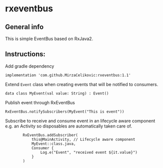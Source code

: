 # rxeventbus

## General info
This is simple EventBus based on RxJava2.
	
## Instructions:

Add gradle dependency

```
implementation 'com.github.MirzaCelikovic:rxeventbus:1.1'
```

Extend `Event` class when creating events that will be notified to consumers.

```
data class MyEvent(val value: String) : Event()
```

Publish event through RxEventBus
```
RxEventBus.notifySubscribers(MyEvent("This is event"))
```

Subscribe to receive and consume event in an lifecycle aware component e.g. an Activity so disposables are automatically taken care of.
```
        RxEventBus.addSubscriber(
            this@MainActivity, // Lifecycle aware component
            MyEvent::class.java,
            Consumer {
                Log.e("Event", "received event ${it.value}")
            }
        )
```
